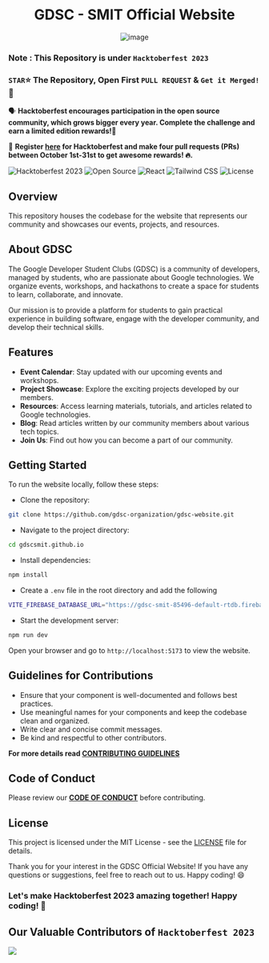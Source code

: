 <div align=center>
<h1>GDSC - SMIT Official Website</h1>
  
![image](https://github.com/gdscsmit/gdscsmit.github.io/assets/109246240/fe48bc16-3ae6-4f6b-9fac-a0b8fc13acee)
</div>

### Note : This Repository is under `Hacktoberfest 2023`
### `STAR`⭐ The Repository, Open First `PULL REQUEST` & `Get it Merged!` 🎉
🗣 **Hacktoberfest encourages participation in the open source community, which grows bigger every year. Complete the challenge and earn a limited edition rewards!🚀**

📢 **Register [here](https://hacktoberfest.com) for Hacktoberfest and make four pull requests (PRs) between October 1st-31st to get awesome rewards! 🔥.**

![Hacktoberfest 2023](https://img.shields.io/badge/Hacktoberfest-2023-blueviolet.svg)
![Open Source](https://img.shields.io/badge/Open%20Source-Yes-brightgreen.svg)
![React](https://img.shields.io/badge/React-^18.2.0-blue.svg)
![Tailwind CSS](https://img.shields.io/badge/Tailwind%20CSS-^2.2.19-38B2AC.svg)
![License](https://img.shields.io/badge/License-MIT-brightgreen.svg)


## Overview
This repository houses the codebase for the website that represents our community and showcases our events, projects, and resources.

## About GDSC
The Google Developer Student Clubs (GDSC) is a community of developers, managed by students, who are passionate about Google technologies. We organize events, workshops, and hackathons to create a space for students to learn, collaborate, and innovate.

Our mission is to provide a platform for students to gain practical experience in building software, engage with the developer community, and develop their technical skills.

## Features
- **Event Calendar**: Stay updated with our upcoming events and workshops.
- **Project Showcase**: Explore the exciting projects developed by our members.
- **Resources**: Access learning materials, tutorials, and articles related to Google technologies.
- **Blog**: Read articles written by our community members about various tech topics.
- **Join Us**: Find out how you can become a part of our community.

## Getting Started
To run the website locally, follow these steps:

- Clone the repository:
```bash
git clone https://github.com/gdsc-organization/gdsc-website.git
```
- Navigate to the project directory:
```bash
cd gdscsmit.github.io
```
- Install dependencies:
```bash
npm install
```
- Create a `.env` file in the root directory and add the following
```bash
VITE_FIREBASE_DATABASE_URL="https://gdsc-smit-85496-default-rtdb.firebaseio.com"
```
- Start the development server:
```sql
npm run dev
```
Open your browser and go to `http://localhost:5173` to view the website.

## Guidelines for Contributions

- Ensure that your component is well-documented and follows best practices.
- Use meaningful names for your components and keep the codebase clean and organized.
- Write clear and concise commit messages.
- Be kind and respectful to other contributors.

**For more details read [CONTRIBUTING GUIDELINES](CONTRIBUTING.md)**

## Code of Conduct
Please review our **[CODE OF CONDUCT](CODE_OF_CONDUCT.md)** before contributing.

## License
This project is licensed under the MIT License - see the [LICENSE](./LICENSE) file for details.

Thank you for your interest in the GDSC Official Website! If you have any questions or suggestions, feel free to reach out to us. Happy coding! 😄

### Let's make Hacktoberfest 2023 amazing together! Happy coding! 🎉

## Our Valuable Contributors of `Hacktoberfest 2023`

<a href="https://github.com/gdscsmit/gdscsmit.github.io/graphs/contributors">
  <img src="https://contrib.rocks/image?repo=gdscsmit/gdscsmit.github.io" />
</a>
